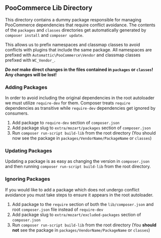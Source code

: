 ## PooCommerce Lib Directory

This directory contains a dummy package responsible for managing PooCommerce dependencies that require conflict avoidance. 
The contents of the `packages` and `classes` directories get automatically generated by `composer install` and `composer update`.

This allows us to prefix namespaces and classmap classes to avoid conflicts with plugins that include the same package.
All namespaces are prefixed with `Automattic\PooCommerce\Vendor` and classmap classes prefixed with `WC_Vendor_`.

**_Do not_ make direct changes in the files contained in `packages` or `classes`! Any changes will be lost!**

### Adding Packages

In order to avoid including the original dependencies in the root autoloader we must utilize `require-dev` for them.
Composer treats `require` dependencies as transitive while `require-dev` dependencies get ignored by consumers.

1. Add package to `require-dev` section of `composer.json`
2. Add package slug to `extra/mozart/packages` section of `composer.json`
3. Run `composer run-script build-lib` from the root directory (You should now see the package in `packages/VendorName/PackageName` or `classes`)

### Updating Packages

Updating a package is as easy as changing the version in `composer.json` and then running `composer run-script build-lib` from the root directory.

### Ignoring Packages

If you would like to add a package which does not undergo conflict avoidance you must take steps to ensure it appears in
the root autoloader.

1. Add package to the `require` section of both the `lib/composer.json` and root `composer.json` file instead of `require-dev`
2. Add package slug to `extra/mozart/excluded-packages` section of `composer.json`
3. Run `composer run-script build-lib` from the root directory (You **should not** see the package in `packages/VendorName/PackageName` or `classes`)

